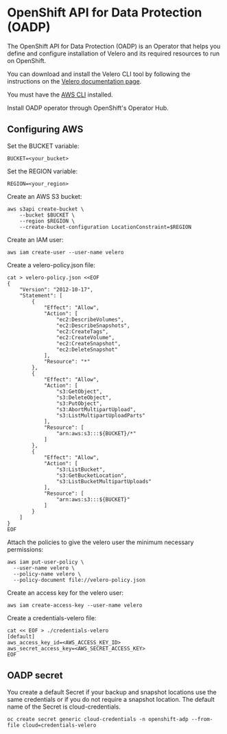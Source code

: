# OpenShift API for Data Protection (OADP)

The OpenShift API for Data Protection (OADP) is an Operator that helps you define and configure installation of Velero and its required resources to run on OpenShift.

You can download and install the Velero CLI tool by following the instructions on the [Velero documentation page](https://velero.io/docs/v1.9/basic-install/#install-the-cli).

You must have the [AWS CLI](https://docs.aws.amazon.com/cli/latest/userguide/cli-chap-welcome.html) installed.

Install OADP operator through OpenShift's Operator Hub.


## Configuring AWS

Set the BUCKET variable:
```
BUCKET=<your_bucket>
```

Set the REGION variable:
```
REGION=<your_region>
```

Create an AWS S3 bucket:
```
aws s3api create-bucket \
    --bucket $BUCKET \
    --region $REGION \
    --create-bucket-configuration LocationConstraint=$REGION 
```

Create an IAM user:
```
aws iam create-user --user-name velero 
```

Create a velero-policy.json file:
```
cat > velero-policy.json <<EOF
{
    "Version": "2012-10-17",
    "Statement": [
        {
            "Effect": "Allow",
            "Action": [
                "ec2:DescribeVolumes",
                "ec2:DescribeSnapshots",
                "ec2:CreateTags",
                "ec2:CreateVolume",
                "ec2:CreateSnapshot",
                "ec2:DeleteSnapshot"
            ],
            "Resource": "*"
        },
        {
            "Effect": "Allow",
            "Action": [
                "s3:GetObject",
                "s3:DeleteObject",
                "s3:PutObject",
                "s3:AbortMultipartUpload",
                "s3:ListMultipartUploadParts"
            ],
            "Resource": [
                "arn:aws:s3:::${BUCKET}/*"
            ]
        },
        {
            "Effect": "Allow",
            "Action": [
                "s3:ListBucket",
                "s3:GetBucketLocation",
                "s3:ListBucketMultipartUploads"
            ],
            "Resource": [
                "arn:aws:s3:::${BUCKET}"
            ]
        }
    ]
}
EOF
```

Attach the policies to give the velero user the minimum necessary permissions:
```
aws iam put-user-policy \
  --user-name velero \
  --policy-name velero \
  --policy-document file://velero-policy.json
```

Create an access key for the velero user:
```
aws iam create-access-key --user-name velero
```

Create a credentials-velero file:
```
cat << EOF > ./credentials-velero
[default]
aws_access_key_id=<AWS_ACCESS_KEY_ID>
aws_secret_access_key=<AWS_SECRET_ACCESS_KEY>
EOF
```

## OADP secret
You create a default Secret if your backup and snapshot locations use the same credentials or if you do not require a snapshot location. The default name of the Secret is cloud-credentials.
```
oc create secret generic cloud-credentials -n openshift-adp --from-file cloud=credentials-velero
```